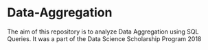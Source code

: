 # Data-Aggregation

The aim of this repository is to analyze Data Aggregation using SQL Queries. It was a part of the Data Science Scholarship Program 2018
